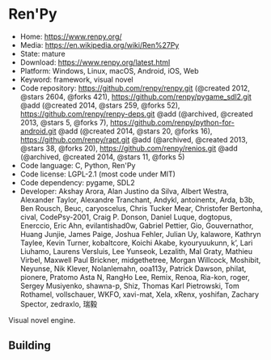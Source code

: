 # Ren'Py

- Home: https://www.renpy.org/
- Media: https://en.wikipedia.org/wiki/Ren%27Py
- State: mature
- Download: https://www.renpy.org/latest.html
- Platform: Windows, Linux, macOS, Android, iOS, Web
- Keyword: framework, visual novel
- Code repository: https://github.com/renpy/renpy.git (@created 2012, @stars 2604, @forks 421), https://github.com/renpy/pygame_sdl2.git @add (@created 2014, @stars 259, @forks 52), https://github.com/renpy/renpy-deps.git @add (@archived, @created 2013, @stars 5, @forks 7), https://github.com/renpy/python-for-android.git @add (@created 2014, @stars 20, @forks 16), https://github.com/renpy/rapt.git @add (@archived, @created 2013, @stars 38, @forks 20), https://github.com/renpy/renios.git @add (@archived, @created 2014, @stars 11, @forks 5)
- Code language: C, Python, Ren'Py
- Code license: LGPL-2.1 (most code under MIT)
- Code dependency: pygame, SDL2
- Developer: Akshay Arora, Alan Justino da Silva, Albert Westra, Alexander Taylor, Alexandre Tranchant, Andykl, antoinentx, Arda, b3b, Ben Rousch, Beuc, caryoscelus, Chris Tucker Mear, Christofer Bertonha, cival, CodePsy-2001, Craig P. Donson, Daniel Luque, dogtopus, Enerccio, Eric Ahn, evilantishad0w, Gabriel Pettier, Gio, Gouvernathor, Huang Junjie, James Paige, Joshua Fehler, Julian Uy, kalawore, Kathryn Taylee, Kevin Turner, kobaltcore, Koichi Akabe, kyouryuukunn, kʼ, Lari Liuhamo, Laurens Versluis, Lee Yunseok, Lezalith, Mal Graty, Mathieu Virbel, Maxwell Paul Brickner, midgethetree, Morgan Willcock, Moshibit, Neyunse, Nik Klever, Nolanlemahn, ooa113y, Patrick Dawson, philat, pionere, Pratomo Asta N, RangHo Lee, Remix, Renoa, Ria-kon, roger, Sergey Musiyenko, shawna-p, Shiz, Thomas Karl Pietrowski, Tom Rothamel, vollschauer, WKFO, xavi-mat, Xela, xRenx, yoshifan, Zachary Spector, zedraxlo, 瑞毅

Visual novel engine.

## Building
